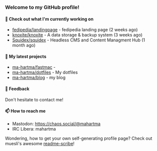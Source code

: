 ### Welcome to my GitHub profile!

#### 🔭 Check out what I'm currently working on

- [fedipedia/landingpage](https://github.com/fedipedia/landingpage) - fedipedia landing page (2 weeks ago)
- [knoxite/knoxite](https://github.com/knoxite/knoxite) - A data storage &amp; backup system (3 weeks ago)
- [Squidex/squidex](https://github.com/Squidex/squidex) - Headless CMS and Content Managment Hub (1 month ago)

#### 🌱 My latest projects

- [ma-hartma/fastmac](https://github.com/ma-hartma/fastmac) - 
- [ma-hartma/dotfiles](https://github.com/ma-hartma/dotfiles) - My dotfiles
- [ma-hartma/blog](https://github.com/ma-hartma/blog) - my blog

#### 💬 Feedback

Don't hesitate to contact me!

#### 📫 How to reach me

- Mastodon: https://chaos.social/@mahartma
- IRC Libera: mahartma

Wondering, how to get your own self-generating profile page? 
Check out muesli's awesome [readme-scribe](https://github.com/muesli/readme-scribe)!
